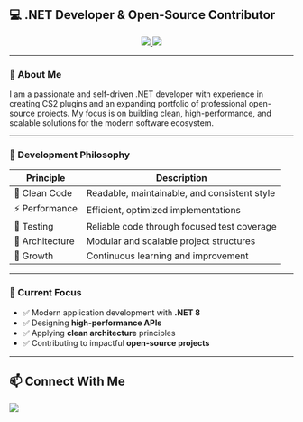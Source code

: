 ## 💻 .NET Developer & Open-Source Contributor

<p align="center">
  <a href="https://github.com/schwarper?tab=repositories" title="My Projects">
    <img src="https://img.shields.io/badge/📂_My_Projects-181717?style=for-the-badge&logo=github&logoColor=white"/>
  </a>
  <a href="https://buymeacoffee.com/schwarper" title="Support My Work">
    <img src="https://img.shields.io/badge/☕_Buy_Me_A_Coffee-FFDD00?style=for-the-badge&logo=buymeacoffee&logoColor=black"/>
  </a>
</p>

---

### 👋 About Me

I am a passionate and self-driven .NET developer with experience in creating CS2 plugins and an expanding portfolio of professional open-source projects. My focus is on building clean, high-performance, and scalable solutions for the modern software ecosystem.

---

### 🧭 Development Philosophy

| Principle     | Description                                  |
|---------------|----------------------------------------------|
| 🧼 Clean Code | Readable, maintainable, and consistent style |
| ⚡ Performance | Efficient, optimized implementations         |
| 🧪 Testing     | Reliable code through focused test coverage  |
| 🧩 Architecture | Modular and scalable project structures     |
| 🔁 Growth      | Continuous learning and improvement          |

---

### 🚀 Current Focus

- ✅ Modern application development with **.NET 8**
- ✅ Designing **high-performance APIs**
- ✅ Applying **clean architecture** principles
- ✅ Contributing to impactful **open-source projects**

---

## 📫 Connect With Me

<p>
  <a href="https://discord.com/users/schwarper" title="Message Me">
    <img src="https://img.shields.io/badge/💬_Discord:schwarper-7289DA?style=for-the-badge&logo=discord&logoColor=white"/>
  </a>
</p>
